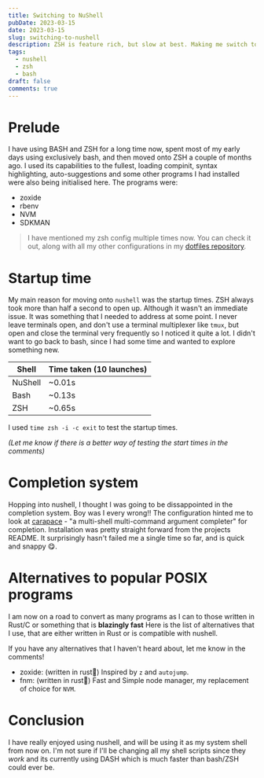 ```yaml
---
title: Switching to NuShell
pubDate: 2023-03-15
date: 2023-03-15
slug: switching-to-nushell
description: ZSH is feature rich, but slow at best. Making me switch to NuShell which describes itself as a new type of shell, and it's written in rust!
tags:
  - nushell
  - zsh
  - bash
draft: false
comments: true
---
```


# Prelude

I have using BASH and ZSH for a long time now, spent most of my early days using exclusively bash, and then moved onto ZSH a couple of months ago. I used its capabilities to the fullest, loading compinit, syntax highlighting, auto-suggestions and some other programs I had installed were also being initialised here. The programs were:

- zoxide
- rbenv
- NVM
- SDKMAN

> I have mentioned my zsh config multiple times now. You can check it out, along with all my other configurations in my [dotfiles repository](https://github.com/dotfiles).

# Startup time

My main reason for moving onto `nushell` was the startup times. ZSH always took more than half a second to open up. Although it wasn't an immediate issue. It was something that I needed to address at some point. I never leave terminals open, and don't use a terminal multiplexer like `tmux`, but open and close the terminal very frequently so I noticed it quite a lot. I didn't want to go back to bash, since I had some time and wanted to explore something new.

| Shell   | Time taken (10 launches) |
| ------- | ------------------------ |
| NuShell | ~0.01s                   |
| Bash    | ~0.13s                   |
| ZSH     | ~0.65s                   |

I used `time zsh -i -c exit` to test the startup times.

_(Let me know if there is a better way of testing the start times in the comments)_

# Completion system

Hopping into nushell, I thought I was going to be dissappointed in the completion system. Boy was I every wrong!! The configuration hinted me to look at [carapace](https://github.com/rsteube/carapace-bin) - "a multi-shell multi-command argument completer" for completion. Installation was pretty straight forward from the projects README.
It surprisingly hasn't failed me a single time so far, and is quick and snappy 😋.

# Alternatives to popular POSIX programs

I am now on a road to convert as many programs as I can to those written in Rust/C or something that is **blazingly fast** Here is the list of alternatives that I use, that are either written in Rust or is compatible with nushell.

If you have any alternatives that I haven't heard about, let me know in the comments!

- zoxide: (written in rust🦀) Inspired by `z` and `autojump`.
- fnm: (written in rust🦀) Fast and Simple node manager, my replacement of choice for `NVM`.

# Conclusion

I have really enjoyed using nushell, and will be using it as my system shell from now on. I'm not sure if I'll be changing all my shell scripts
since they _work_ and its currently using DASH which is much faster than bash/ZSH could ever be.
